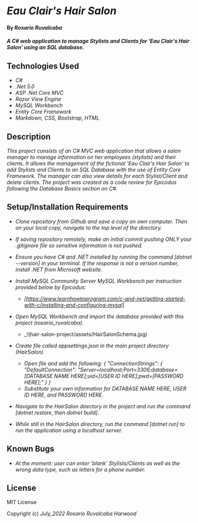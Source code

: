# _Eau Clair's Hair Salon_

#### By _**Rosario Ruvalcaba**_

#### _A C# web application to manage Stylists and Clients for 'Eau Clair's Hair Salon' using an SQL database._

## Technologies Used

* _C#_
* _.Net 5.0_
* _ASP .Net Core MVC_
* _Razor View Engine_
* _MySQL Workbench_
* _Entity Core Framework_
* _Markdown, CSS, Bootstrap, HTML_

## Description

_This project consists of an C# MVC web application that allows a salon manager to manage information on her employees (stylists) and their clients. It allows the management of the fictional 'Eau Clair's Hair Salon' to add Stylists and Clients to an SQL Database with the use of Entity Core Framework. The manager can also view details for each Stylist/Client and delete clients. The project was created as a code review for Epicodus following the Database Basics section on C#._


## Setup/Installation Requirements

* _Clone repository from Github and save a copy on own computer. Then on your local copy, navigate to the top level of the directory._

* _If saving repository remotely, make an initial commit pushing ONLY your .gitignore file so sensitive information is not pushed._

* _Ensure you have C# and .NET installed by running the command [dotnet --version] in your terminal. If the response is not a version number, install .NET from Microsoft website._

* _Install MySQL Community Server MySQL Workbench per instruction provided below by Epicodus:_
  * _[https://www.learnhowtoprogram.com/c-and-net/getting-started-with-c/installing-and-configuring-mysql]_

* _Open MySQL Workbench and import the database provided with this project (rosario_ruvalcaba)._
  * _!(hair-salon-project/assets/HairSalonSchema.jpg)



* _Create file called appsettings.json in the main project directory (HairSalon)_
  * _Open file and add the following: { "ConnectionStrings": { "DefaultConnection": "Server=localhost;Port=3306;database=[DATABASE NAME HERE];uid=[USER ID HERE];pwd=[PASSWORD HERE];" } }_
  * _Substitute your own information for DATABASE NAME HERE, USER ID HERE, and PASSWORD HERE._

* _Navigate to the HairSalon directory in the project and run the command [dotnet restore, then dotnet build]._

* _While still in the HairSalon directory, run the command [dotnet run] to run the application using a localhost server._

## Known Bugs

* _At the moment: user can enter 'blank' Stylists/Clients as well as the wrong data type, such as letters for a phone number._

## License

MIT License

Copyright (c) _July_2022_ _Rosario Ruvalcaba Harwood_